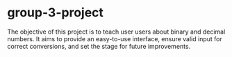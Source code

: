 # group-3-project
The objective of this project is to teach user users about binary and decimal numbers. It aims to provide an easy-to-use interface, ensure valid input for correct conversions, and set the stage for future improvements.
